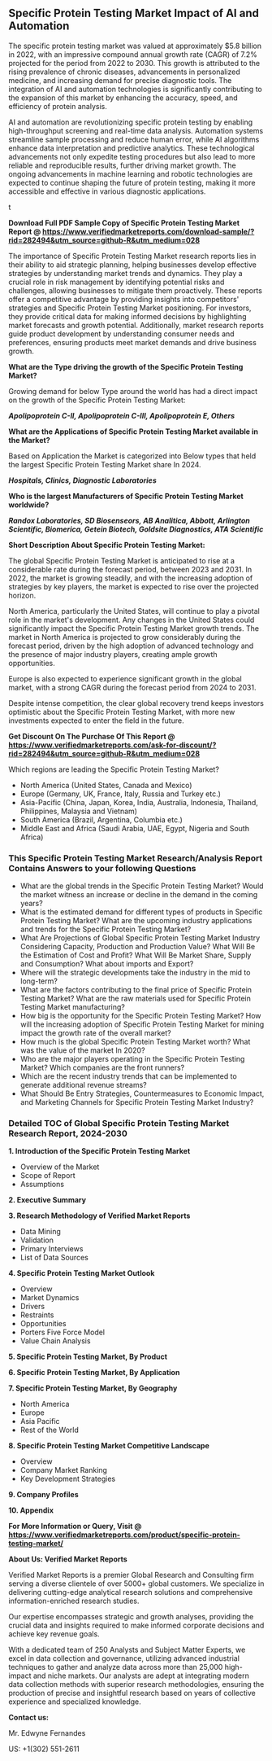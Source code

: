 <h2>Specific Protein Testing Market Impact of AI and Automation</h2><p>The specific protein testing market was valued at approximately $5.8 billion in 2022, with an impressive compound annual growth rate (CAGR) of 7.2% projected for the period from 2022 to 2030. This growth is attributed to the rising prevalence of chronic diseases, advancements in personalized medicine, and increasing demand for precise diagnostic tools. The integration of AI and automation technologies is significantly contributing to the expansion of this market by enhancing the accuracy, speed, and efficiency of protein analysis.</p><p>AI and automation are revolutionizing specific protein testing by enabling high-throughput screening and real-time data analysis. Automation systems streamline sample processing and reduce human error, while AI algorithms enhance data interpretation and predictive analytics. These technological advancements not only expedite testing procedures but also lead to more reliable and reproducible results, further driving market growth. The ongoing advancements in machine learning and robotic technologies are expected to continue shaping the future of protein testing, making it more accessible and effective in various diagnostic applications.</p>t</p><p id="" class=""><strong>Download Full PDF Sample Copy of Specific Protein Testing Market Report @ <a href="https://www.verifiedmarketreports.com/download-sample/?rid=282494&utm_source=github-R&utm_medium=028" target="_blank">https://www.verifiedmarketreports.com/download-sample/?rid=282494&utm_source=github-R&utm_medium=028</a></strong></p><p>The importance of&nbsp;Specific Protein Testing Market research reports lies in their ability to aid strategic planning, helping businesses develop effective strategies by understanding market trends and dynamics. They play a crucial role in risk management by identifying potential risks and challenges, allowing businesses to mitigate them proactively. These reports offer a competitive advantage by providing insights into competitors' strategies and Specific Protein Testing Market positioning. For investors, they provide critical data for making informed decisions by highlighting market forecasts and growth potential. Additionally, market research reports guide product development by understanding consumer needs and preferences, ensuring products meet market demands and drive business growth.</p><p><strong>What are the&nbsp;Type driving the growth of the Specific Protein Testing Market?</strong></p><p id="" class="">Growing demand for below Type around the world has had a direct impact on the growth of the Specific Protein Testing Market:</p><em><strong>Apolipoprotein C-II, Apolipoprotein C-III, Apolipoprotein E, Others</strong></em></p><strong>What are the&nbsp;Applications&nbsp;of Specific Protein Testing Market available in the Market?</strong></p><p id="" class="">Based on Application the Market is categorized into Below types that held the largest Specific Protein Testing Market share In 2024.</p><em><strong>Hospitals, Clinics, Diagnostic Laboratories</strong></em></p><strong>Who is the largest Manufacturers of Specific Protein Testing Market worldwide?</strong></p><p><em><strong>Randox Laboratories, SD Biosenseors, AB Analitica, Abbott, Arlington Scientific, Biomerica, Getein Biotech, Goldsite Diagnostics, ATA Scientific</strong></em></p><p id="" class=""><strong>Short Description About Specific Protein Testing Market:</strong></p><p>The global Specific Protein Testing Market is anticipated to rise at a considerable rate during the forecast period, between 2023 and 2031. In 2022, the market is growing steadily, and with the increasing adoption of strategies by key players, the market is expected to rise over the projected horizon.</p><p>North America, particularly the United States, will continue to play a pivotal role in the market's development. Any changes in the United States could significantly impact the Specific Protein Testing Market growth trends. The market in North America is projected to grow considerably during the forecast period, driven by the high adoption of advanced technology and the presence of major industry players, creating ample growth opportunities.</p><p>Europe is also expected to experience significant growth in the global market, with a strong CAGR during the forecast period from 2024 to 2031.</p><p>Despite intense competition, the clear global recovery trend keeps investors optimistic about the Specific Protein Testing Market, with more new investments expected to enter the field in the future.</p><p id="" class=""><strong>Get Discount On The Purchase Of This Report @ <a href="https://www.verifiedmarketreports.com/ask-for-discount/?rid=282494&utm_source=github-R&utm_medium=028" target="_blank">https://www.verifiedmarketreports.com/ask-for-discount/?rid=282494&utm_source=github-R&utm_medium=028</a></strong></p>Which regions are leading the Specific Protein Testing Market?</p><ul><li>North America (United States, Canada and Mexico)</li><li>Europe (Germany, UK, France, Italy, Russia and Turkey etc.)</li><li>Asia-Pacific (China, Japan, Korea, India, Australia, Indonesia, Thailand, Philippines, Malaysia and Vietnam)</li><li>South America (Brazil, Argentina, Columbia etc.)</li><li>Middle East and Africa (Saudi Arabia, UAE, Egypt, Nigeria and South Africa)</li></ul><h3 id="" class="">This Specific Protein Testing Market Research/Analysis Report Contains Answers to your following Questions</h3><ul><li>What are the global trends in the Specific Protein Testing Market? Would the market witness an increase or decline in the demand in the coming years?</li><li>What is the estimated demand for different types of products in Specific Protein Testing Market? What are the upcoming industry applications and trends for the Specific Protein Testing Market?</li><li>What Are Projections of Global Specific Protein Testing Market Industry Considering Capacity, Production and Production Value? What Will Be the Estimation of Cost and Profit? What Will Be Market Share, Supply and Consumption? What about imports and Export?</li><li>Where will the strategic developments take the industry in the mid to long-term?</li><li>What are the factors contributing to the final price of Specific Protein Testing Market? What are the raw materials used for Specific Protein Testing Market manufacturing?</li><li>How big is the opportunity for the Specific Protein Testing Market? How will the increasing adoption of Specific Protein Testing Market for mining impact the growth rate of the overall market?</li><li>How much is the global Specific Protein Testing Market worth? What was the value of the market In 2020?</li><li>Who are the major players operating in the Specific Protein Testing Market? Which companies are the front runners?</li><li>Which are the recent industry trends that can be implemented to generate additional revenue streams?</li><li>What Should Be Entry Strategies, Countermeasures to Economic Impact, and Marketing Channels for Specific Protein Testing Market Industry?</li></ul><h3 id="" class="">Detailed TOC of Global Specific Protein Testing Market Research Report, 2024-2030</h3><p id="" class=""><strong>1. Introduction of the Specific Protein Testing Market</strong></p><ul><li>Overview of the Market</li><li>Scope of Report</li><li>Assumptions</li></ul><p id="" class=""><strong>2. Executive Summary</strong></p><p id="" class=""><strong>3. Research Methodology of Verified Market Reports</strong></p><ul><li>Data Mining</li><li>Validation</li><li>Primary Interviews</li><li>List of Data Sources</li></ul><p id="" class=""><strong>4. Specific Protein Testing Market Outlook</strong></p><ul><li>Overview</li><li>Market Dynamics</li><li>Drivers</li><li>Restraints</li><li>Opportunities</li><li>Porters Five Force Model</li><li>Value Chain Analysis</li></ul><p id="" class=""><strong>5. Specific Protein Testing Market, By Product</strong></p><p id="" class=""><strong>6. Specific Protein Testing Market, By Application</strong></p><p id="" class=""><strong>7. Specific Protein Testing Market, By Geography</strong></p><ul><li>North America</li><li>Europe</li><li>Asia Pacific</li><li>Rest of the World</li></ul><p id="" class=""><strong>8. Specific Protein Testing Market Competitive Landscape</strong></p><ul><li>Overview</li><li>Company Market Ranking</li><li>Key Development Strategies</li></ul><p id="" class=""><strong>9. Company Profiles</strong></p><p id="" class=""><strong>10. Appendix</strong></p><p id="" class=""><strong>For More Information or Query, Visit @ <a href="https://www.verifiedmarketreports.com/product/specific-protein-testing-market/" target="_blank">https://www.verifiedmarketreports.com/product/specific-protein-testing-market/</a></strong></p><p id="" class=""><strong>About Us: Verified Market Reports</strong></p><p id="" class="">Verified Market Reports is a premier Global Research and Consulting firm serving a diverse clientele of over 5000+ global customers. We specialize in delivering cutting-edge analytical research solutions and comprehensive information-enriched research studies.</p><p id="" class="">Our expertise encompasses strategic and growth analyses, providing the crucial data and insights required to make informed corporate decisions and achieve key revenue goals.</p><p id="" class="">With a dedicated team of 250 Analysts and Subject Matter Experts, we excel in data collection and governance, utilizing advanced industrial techniques to gather and analyze data across more than 25,000 high-impact and niche markets. Our analysts are adept at integrating modern data collection methods with superior research methodologies, ensuring the production of precise and insightful research based on years of collective experience and specialized knowledge.</p><p id="" class=""><strong>Contact us:</strong></p><p id="" class="">Mr. Edwyne Fernandes</p><p id="" class="">US: +1(302) 551-2611</p>
